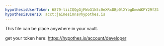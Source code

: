 ```yaml
---
hypothesisUserToken: 6879-liiIQQgGjFWoG1k5c0eXRxDBp0lXYbgDmwWKPY29fZ4 
hypothesisUserID: acct:jaimesimns@hypothes.is 
---
```


This file can be place anywhere in your vault.

get your token here: https://hypothes.is/account/developer